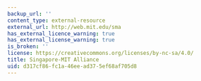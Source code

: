 ```yaml
---
backup_url: ''
content_type: external-resource
external_url: http://web.mit.edu/sma
has_external_licence_warning: true
has_external_license_warning: true
is_broken: ''
license: https://creativecommons.org/licenses/by-nc-sa/4.0/
title: Singapore-MIT Alliance
uid: d317cf86-fc1a-46ee-ad37-5ef68af705d8
---
```

